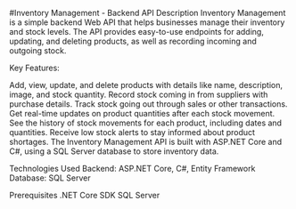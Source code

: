 #Inventory Management - Backend API
Description
Inventory Management is a simple backend Web API that helps businesses manage their inventory and stock levels. The API provides easy-to-use endpoints for adding, updating, and deleting products, as well as recording incoming and outgoing stock.

Key Features:

Add, view, update, and delete products with details like name, description, image, and stock quantity.
Record stock coming in from suppliers with purchase details.
Track stock going out through sales or other transactions.
Get real-time updates on product quantities after each stock movement.
See the history of stock movements for each product, including dates and quantities.
Receive low stock alerts to stay informed about product shortages.
The Inventory Management API is built with ASP.NET Core and C#, using a SQL Server database to store inventory data.

Technologies Used
Backend: ASP.NET Core, C#, Entity Framework
Database: SQL Server

Prerequisites
.NET Core SDK
SQL Server
